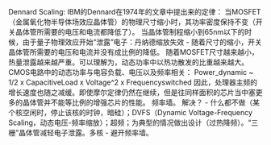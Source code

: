 Dennard Scaling: IBM的Dennard在1974年的文章中提出来的定律：
    当MOSFET（金属氧化物半导体场效应晶体管）的物理尺寸缩小时，其功率密度保持不变（开关晶体管所需要的电压和电流都降低了）。
当晶体管制程缩小到65nm以下的时候，由于量子物理效应开始“泄露”电子：丹纳德缩放失效 - 随着尺寸的缩小，开关晶体管所需要的电压和电流并没有成比例的降低。
随着MOSFET尺寸越来越小，热量泄露越来越严重。可以理解为，动态功率中以热功散发的比重越来越大。CMOS电路中的动态功率与电容负载、电压以及频率相关：
Power_dynamic ~ 1/2 x CapacitiveLoad x Voltage^2 x Frequencyswitched
因此，处理器主频的增长速度也随之减缓。即使摩尔定律仍然在继续，但是往同样面积的芯片当中塞更多的晶体管并不能等比例的增强芯片的性能。 频率墙。
解决？ - 什么都不做（某个核空闲时，停止该核的时钟，暗硅）；DVFS（Dynamic Voltage-Frequency Scaling，动态电压-频率缩放）；超频；为典型的情况做出设计（过热降频）。“三栅”晶体管减轻电子泄露。多核 - 避开频率墙。